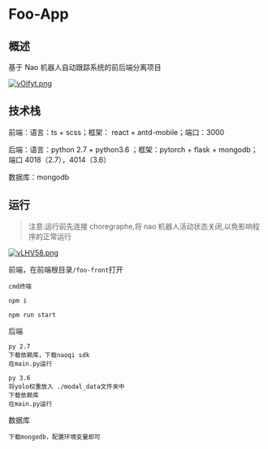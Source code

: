 # Foo-App

## 概述

基于 Nao 机器人自动跟踪系统的前后端分离项目

[![vOifyt.png](https://s1.ax1x.com/2022/09/10/vOifyt.png)](https://imgse.com/i/vOifyt)

## 技术栈

前端：语言：ts + scss；框架： react + antd-mobile；端口：3000

后端：语言：python 2.7 + python3.6 ；框架：pytorch + flask + mongodb；端口 4018（2.7），4014（3.6）

数据库：mongodb

## 运行

> 注意:运行前先连接 choregraphe,将 nao 机器人活动状态关闭,以免影响程序的正常运行

[![vLHV58.png](https://s1.ax1x.com/2022/09/10/vLHV58.png)](https://imgse.com/i/vLHV58)

前端，在前端根目录`/foo-front`打开

```
cmd终端

npm i

npm run start
```

后端

```
py 2.7
下载依赖库，下载naoqi sdk
在main.py运行

py 3.6
将yolo权重放入 ./modal_data文件夹中
下载依赖库
在main.py运行
```

数据库

```
下载mongodb，配置环境变量即可
```
